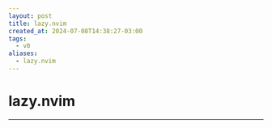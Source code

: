 ```yaml
---
layout: post
title: lazy.nvim
created_at: 2024-07-08T14:38:27-03:00
tags:
  - v0
aliases:
  - lazy.nvim
---
```

# lazy.nvim
---

